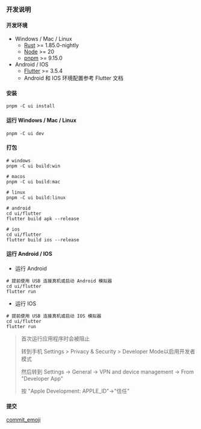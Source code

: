 ### 开发说明

#### 开发环境

- Windows / Mac / Linux
  - [Rust](https://rustup.rs/) >= 1.85.0-nightly
  - [Node](https://nodejs.org/) >= 20
  - [pnpm](https://pnpm.io/) >= 9.15.0
- Android / IOS
  - [Flutter](https://docs.flutter.dev/get-started/install) >= 3.5.4
  - Android 和 IOS 环境配置参考 Flutter 文档

#### 安装

```shell
pnpm -C ui install
```

#### 运行 Windows / Mac / Linux

```shell
pnpm -C ui dev
```

#### 打包

```shell
# windows
pnpm -C ui build:win

# macos
pnpm -C ui build:mac

# linux
pnpm -C ui build:linux

# android
cd ui/flutter
flutter build apk --release

# ios
cd ui/flutter
flutter build ios --release
```

#### 运行 Android / IOS

- 运行 Android

```shell
# 提前使用 USB 连接真机或启动 Android 模拟器
cd ui/flutter
flutter run
```

- 运行 IOS

```shell
# 提前使用 USB 连接真机或启动 IOS 模拟器
cd ui/flutter
flutter run
```

> 首次运行应用程序时会被阻止
>
> 转到手机 Settings > Privacy & Security > Developer Mode以启用开发者模式
>
> 然后转到 Settings -> General -> VPN and device management -> From "Developer App"
>
> 按 "Apple Development: APPLE_ID"->"信任"

#### 提交

[commit_emoji](./commit_emoji.md)
